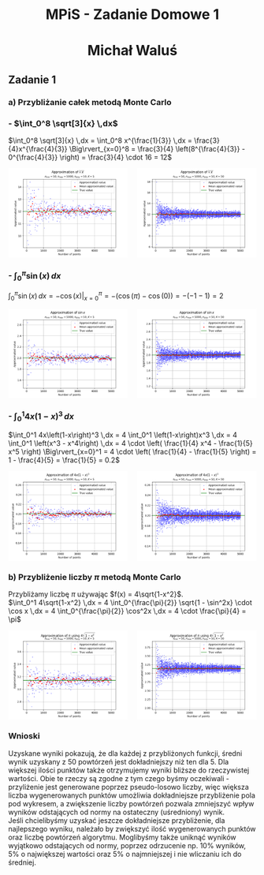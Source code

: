 <h1 style="text-align: center">MPiS - Zadanie Domowe 1</h1>
<h1 style="text-align: center">Michał Waluś</h1>

## Zadanie 1

### a) Przybliżanie całek metodą Monte Carlo

### - $\int_0^8 \sqrt[3]{x} \,dx$

$\int_0^8 \sqrt[3]{x} \,dx = \int_0^8 x^{\frac{1}{3}} \,dx = \frac{3}{4}x^{\frac{4}{3}} \Big\rvert_{x=0}^8 = \frac{3}{4} \left(8^{\frac{4}{3}} - 0^{\frac{4}{3}} \right) = \frac{3}{4} \cdot 16 = 12$

<div style="display: flex; justify-content: space-between;">
  <img src="./f1k1.png" alt="f1k=5" style="width: 48%;">
  <img src="./f1k2.png" alt="f1k=50" style="width: 48%;">
</div>

### - $\int_0^{\pi} \sin(x) \,dx$

$\int_0^{\pi} \sin(x) \,dx = -\cos(x) \Big\rvert_{x=0}^{\pi} = -\left( \cos(\pi) - \cos(0) \right) = - \left( -1 - 1 \right) = 2$

<div style="display: flex; justify-content: space-between;">
  <img src="./f2k1.png" alt="f2k=5" style="width: 48%;">
  <img src="./f2k2.png" alt="f2k=50" style="width: 48%;">
</div>

### - $\int_0^1 4x\left(1-x\right)^3 \,dx$

$\int_0^1 4x\left(1-x\right)^3 \,dx = 4 \int_0^1 \left(1-x\right)x^3 \,dx = 4 \int_0^1 \left(x^3 - x^4\right) \,dx = 4 \cdot \left( \frac{1}{4} x^4 - \frac{1}{5} x^5 \right) \Big\rvert_{x=0}^1 = 4 \cdot \left( \frac{1}{4} - \frac{1}{5} \right) = 1 - \frac{4}{5} = \frac{1}{5} = 0.2$

<div style="display: flex; justify-content: space-between;">
  <img src="./f3k1.png" alt="f3k=5" style="width: 48%;">
  <img src="./f3k2.png" alt="f3k=50" style="width: 48%;">
</div>

### b) Przybliżenie liczby $\pi$ metodą Monte Carlo

Przybliżamy liczbę $\pi$ używając $f(x) = 4\sqrt{1-x^2}$. <br>
$\int_0^1 4\sqrt{1-x^2} \,dx = 4 \int_0^{\frac{\pi}{2}} \sqrt{1 - \sin^2x} \cdot \cos x \,dx = 4 \int_0^{\frac{\pi}{2}} \cos^2x \,dx = 4 \cdot \frac{\pi}{4} = \pi$

<div style="display: flex; justify-content: space-between;">
  <img src="./fpik1.png" alt="fpik=5" style="width: 48%;">
  <img src="./fpik2.png" alt="fpik=50" style="width: 48%;">
</div>

### Wnioski

Uzyskane wyniki pokazują, że dla każdej z przybliżonych funkcji, średni wynik uzyskany z 50 powtórzeń jest dokładniejszy niż ten dla 5. Dla większej ilości punktów także otrzymujemy wyniki bliższe do rzeczywistej wartości. Obie te rzeczy są zgodne z tym czego byśmy oczekiwali - przyliżenie jest generowane poprzez pseudo-losowo liczby, więc większa liczba wygenerowanych punktów umożliwia dokładniejsze przybliżenie pola pod wykresem, a zwiększenie liczby powtórzeń pozwala zmniejszyć wpływ wyników odstających od normy na ostateczny (uśredniony) wynik. <br>
Jeśli chcielibyśmy uzyskać jeszcze dokładniejsze przybliżenie, dla najlepszego wyniku, należało by zwiększyć ilość wygenerowanych punktów oraz liczbę powtórzeń algorytmu. Moglibyśmy także uniknąć wyników wyjątkowo odstających od normy, poprzez odrzucenie np. 10% wyników, 5% o największej wartości oraz 5% o najmniejszej i nie wliczaniu ich do średniej.  